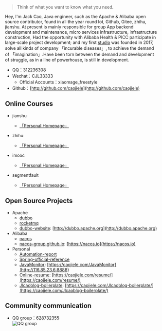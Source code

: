 > Think of what you want to know what you need.

Hey, I'm Jack Cao, Java engineer, such as the Apache & Alibaba open source contributor, found in all the year round lot, Github, Gitee, zhihu, jianshu. At present is mainly responsible for group App backend development and maintenance, micro services infrastructure, infrastructure construction, Had the opportunity with Alibaba Health & PICC participate in large-scale project development; and my first [studio](https://caojiele.com/cooperation/) was founded in 2017, solve all kinds of company 「incurable diseases」, to achieve the demand of 「imagination」.Have been torn between the demand and development of struggle, as in a line of powerhouse, is still in development.

- QQ：312236308
- Wechat：CJL33333
    - Official Accounts：xiaomage_freestyle
- Github：[http://github.com/caojiele](http://github.com/caojiele)



## Online Courses

- jianshu
    - [「Personal Homepage」](https://www.jianshu.com/u/faa01fa59ea3)

- zhihu
    - [「Personal Homepage」](https://www.zhihu.com/people/wang-le-6-62/activities)
    
- imooc
    - [「Personal Homepage」](https://www.imooc.com/u/4024769/articles)

- segmentfault
    - [「Personal Homepage」](https://segmentfault.com/u/xiaomage_5c10d17d26987)


## Open Source Projects

- Apache
    - [dubbo](https://github.com/apache/dubbo)
    - [rocketmq](https://github.com/apache/rocketmq)
    - [dubbo-website](https://github.com/apache/dubbo-website): [http://dubbo.apache.org](http://dubbo.apache.org)
- Alibaba
    - [nacos](https://github.com/alibaba/nacos)
    - [nacos-group.github.io](https://github.com/nacos-group/nacos-group.github.io): [https://nacos.io](https://nacos.io)
- Personal
    - [Automation-report](https://github.com/caojiele/Automation-report)
    - [Spring-official-reference](https://github.com/caojiele/Spring-official-reference)
    - [JavaMonitor](https://github.com/caojiele/JavaMonitor): [https://caojiele.com/JavaMonitor](http://116.85.23.6:8888)
    - [Online-resume](https://github.com/caojiele/Online-resume): [https://caojiele.com/resume/](https://caojiele.com/resume/)
    - [Jlcaoblog-boilerplate](https://github.com/caojiele/Jlcaoblog-boilerplate): [https://caojiele.com/Jlcaoblog-boilerplate/](https://caojiele.com/Jlcaoblog-boilerplate/)
    
## Community communication

- QQ group：628732355<br>
![QQ group](/img/root/qq_group_2.png)

